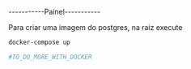 -----------Painel-----------

Para criar uma imagem do postgres, na raiz execute 
```bash
docker-compose up

#TO_DO_MORE_WITH_DOCKER
